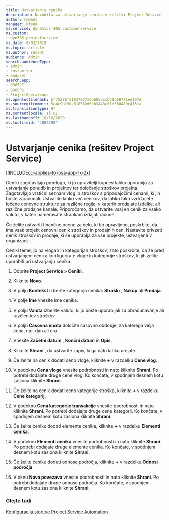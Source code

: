 ```yaml
---
title: Ustvarjanje cenika
description: Navodila za ustvarjanje cenika v rešitvi Project Service
author: rumant
manager: kfend
ms.service: dynamics-365-customerservice
ms.custom:
- dyn365-projectservice
ms.date: 8/03/2018
ms.topic: article
ms.author: rumant
audience: Admin
search.audienceType:
- admin
- customizer
- enduser
search.app:
- D365CE
- D365PS
- ProjectOperations
ms.openlocfilehash: bf75286fd1837e27a9b6053ccb21b60771ee197d
ms.sourcegitcommit: 5c4c9bf3ba018562d6cb3443c01d550489c415fa
ms.translationtype: HT
ms.contentlocale: sl-SI
ms.lasthandoff: 10/16/2020
ms.locfileid: "4084792"
---
```

# <a name="create-a-price-list-project-service"></a>Ustvarjanje cenika (rešitev Project Service)

[!INCLUDE[cc-applies-to-psa-app-1x-2x](../includes/cc-applies-to-psa-app-1x-2x.md)]

Ceniki zagotavljajo predlogo, ki jo upravitelji kupcev lahko uporabijo za ustvarjanje ponudb in projektov ter določanje stroškov projekta. Zagotavljajo vrstični seznam vlog in stroškov s pripadajočimi cenami, ki jih boste zaračunali. Ustvarite lahko več cenikov, da lahko tako vzdržujete ločene cenovne strukture za različne regije, v katerih prodajate izdelke, ali različne prodajne kanale. Priporočamo, da ustvarite vsaj en cenik za vsako valuto, v kateri nameravate strankam izdajati račune.  
  
Če želite ustvariti finančne ocene za delo, ki bo opravljeno, poskrbite, da ima vsak projekt osnovni cenik stroškov in prodajnih cen. Nastavite privzeti cenik stroškov in prodaje, ki se uporablja za vse projekte, ustvarjene v organizaciji.  
  
Ceniki temeljijo na vlogah in kategorijah stroškov, zato poskrbite, da že pred ustvarjanjem cenika konfigurirate vloge in kategorije stroškov, ki jih želite uporabiti pri ustvarjanju cenika.  
  
1.  Odprite **Project Service > Ceniki**.  
  
2.  Kliknite **Novo**.  
  
3.  V polju **Kontekst** izberite kategorijo cenika: **Stroški** , **Nakup** ali **Prodaja**.  
  
4.  V polje **Ime** vnesite ime cenika.  
  
5.  V polju **Valuta** izberite valuto, ki jo boste uporabljali za obračunavanje ali razčlenitev stroškov.  
  
6.  V polju **Časovna enota** določite časovno obdobje, za katerega velja cena, npr. dan ali ura.  
  
7.  Vnesite **Začetni datum** , **Končni datum** in **Opis**.  
  
8.  Kliknite **Shrani** , da ustvarite zapis, ki ga nato lahko urejate.  
  
9. Če želite na cenik dodati ceno vloge, kliknite **+** v razdelku **Cene vlog**.  
  
10. V podoknu **Cena vloge** vnesite podrobnosti in nato kliknite **Shrani**. Po potrebi dodajate druge cene vlog. Ko končate, v spodnjem desnem kotu zaslona kliknite **Shrani**.  
  
11. Če želite na cenik dodati ceno kategorije stroška, kliknite **+** v razdelku **Cene kategorij**.  
  
12. V podoknu **Cena kategorije transakcije** vnesite podrobnosti in nato kliknite **Shrani**. Po potrebi dodajajte druge cene kategorij. Ko končate, v spodnjem desnem kotu zaslona kliknite **Shrani**.  
  
13. Če želite ceniku dodati elemente cenika, kliknite **+** v razdelku **Elementi cenika**.  
  
14. V podoknu **Elementi cenika** vnesite podrobnosti in nato kliknite **Shrani**. Po potrebi dodajate druge elemente cenika. Ko končate, v spodnjem desnem kotu zaslona kliknite **Shrani**.  
  
15. Če želite ceniku dodati odnose področja, kliknite **+** v razdelku **Odnosi področja**.  
  
16. V oknu **Nova povezava** vnesite podrobnosti in nato kliknite **Shrani**. Po potrebi dodajate druge odnose področja. Ko končate, v spodnjem desnem kotu zaslona kliknite **Shrani**.  
  
### <a name="see-also"></a>Glejte tudi  
 [Konfiguracija storitve Project Service Automation](../psa/configure.md)
